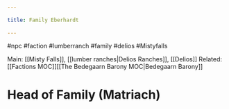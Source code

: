 --- 
title: Family Eberhardt 
---
#npc #faction #lumberranch #family #delios #Mistyfalls 

Main: [[Misty Falls]], [[lumber ranches|Delios Ranches]], [[Delios]]
Related: [[Factions MOC]][[The Bedegaarn Barony MOC|Bedegaarn Barony]]

# Head of Family (Matriach)
